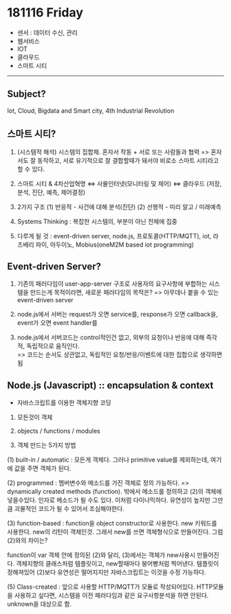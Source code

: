 181116 Friday 
===================

- 센서 : 데이터 수신, 관리
- 웹서비스
- IOT
- 클라우드
- 스마트 시티

----------


Subject?
-------------

 Iot, Cloud, Bigdata and Smart city, 4th Industrial Revolution



스마트 시티?
-------------------

1. (시스템적 해석) 시스템의 집합체. 혼자서 작동 + 서로 또는 사람들과 협력
=> 혼자서도 잘 동작하고, 서로 유기적으로 잘 결합할때가 돼서야 비로소 스마트 시티라고 할 수 있다. 


2. 스마트 시티 & 4차산업혁명 ⇔ 사물인터넷(모니터링 및 제어) ⇔ 클라우드 (저장, 분석, 진단, 예측, 제어결정)

3. 2가지 구조 (1) 반응적 - 사건에 대해 분석(진단)  (2) 선행적 - 미리 알고 / 미래예측

4. Systems Thinking : 복잡한 시스템의, 부분이 아닌 전체에 집중

5. 다루게 될 것 : event-driven server, node.js,  프로토콜(HTTP/MQTT), iot, 라즈베리 파이, 아두이노, Mobius(oneM2M based iot programming)
 




Event-driven Server?
-------------

1. 기존의 패러다임이 user-app-server 구조로 사용자의 요구사항에 부합하는 시스템을 만드는게 목적이라면, 새로운 패러다임의 목적은?
=> 아무데나 붙을 수 있는 event-driven server

2. node.js에서 서버는 request가 오면 service를, response가 오면 callback을, event가 오면 event handler를 

3. node.js에서 서버코드는 control적인건 없고, 외부의 요청이나 반응에 대해 즉각적, 독립적으로 움직인다.  
=> 코드는 순서도 상관없고, 독립적인 요청/반응/이벤트에 대한 집합으로 생각하면 됨







Node.js (Javascript) :: encapsulation & context
--------------------

- 자바스크립트를 이용한 객체지향 코딩


1. 모든것이 객체 

2. objects / functions / modules

3. 객체 만드는 5가지 방법

 (1) built-in / automatic : 모든게 객체다. 그러나 primitive value를 제외하는데, 여기에 값을 주면 객체가 된다. 

 (2) programmed : 멤버변수와 메소드를 가진 객체로 정의 가능하다.
	 => dynamically created methods (function). 밖에서 메소드를 정의하고 (2)의 객체에 넣을수있다. 인자로 메소드가 될 수도 있다. 이처럼 다이나믹하다. 유연성이 높지만 그만큼 괴물적인 코드가 될 수 있어서 조심해야한다.
 
 (3) function-based : function을 object constructor로 사용한다. new 키워드를 사용한다. new의 리턴이 객체인것. 그래서 new를 쓰면 객체형식으로 만들어진다. 그럼 (2)와의 차이는? 
	 
  function이 var 객체 안에 정의된 (2)와 달리, (3)에서는 객체가 new사용시 만들어진다. 객체지향의 클래스처럼 템플릿이고, new할때마다 붕어빵처럼 찍어낸다. 템플릿이 정해져있어 (2)보다 유연성은 떨어지지만 자바스크립트는 이것을 수정 가능하다.
 
 
 (5) Class-created : 앞으로 사용할 HTTP/MQTT가 모듈로 작성되어있다. HTTP모듈을 사용하고 싶다면, 시스템을 이전 패러다임과 같은 요구사항분석을 하면 안된다. unknown을 대상으로 함.
 
